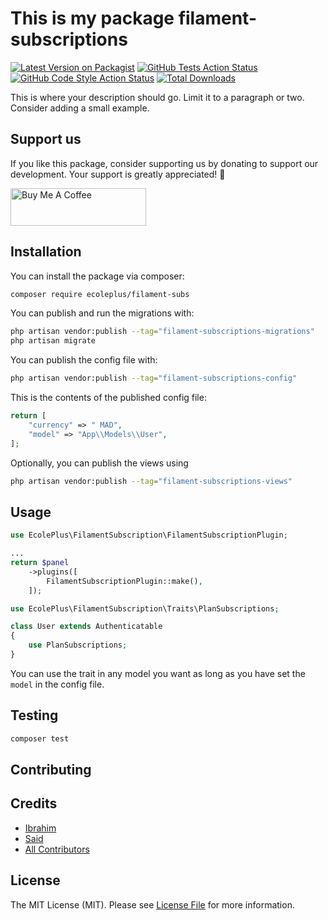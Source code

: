 # This is my package filament-subscriptions

[![Latest Version on Packagist](https://img.shields.io/packagist/v/ecoleplus/filament-subs.svg?style=flat-square)](https://packagist.org/packages/ecoleplus/filament-subs)
[![GitHub Tests Action Status](https://img.shields.io/github/actions/workflow/status/amsaid/filament-subscriptions/run-tests.yml?branch=main&label=tests&style=flat-square)](https://github.com/amsaid/filament-subscriptions/actions?query=workflow%3Arun-tests+branch%3Amain)
[![GitHub Code Style Action Status](https://img.shields.io/github/actions/workflow/status/amsaid/filament-subscriptions/fix-php-code-style-issues.yml?branch=main&label=code%20style&style=flat-square)](https://github.com/amsaid/filament-subscriptions/actions?query=workflow%3A"Fix+PHP+code+style+issues"+branch%3Amain)
[![Total Downloads](https://img.shields.io/packagist/dt/ecoleplus/filament-subs.svg?style=flat-square)](https://packagist.org/packages/ecoleplus/filament-subs)

This is where your description should go. Limit it to a paragraph or two. Consider adding a small example.

## Support us
If you like this package, consider supporting us by donating to support our development. Your support is greatly appreciated! 🙏

<a href="https://www.buymeacoffee.com/amsaid" target="_blank"><img src="https://cdn.buymeacoffee.com/buttons/v2/default-yellow.png" alt="Buy Me A Coffee" style="height: 60px !important;width: 217px !important;" ></a>

## Installation

You can install the package via composer:

```bash
composer require ecoleplus/filament-subs
```

You can publish and run the migrations with:

```bash
php artisan vendor:publish --tag="filament-subscriptions-migrations"
php artisan migrate
```

You can publish the config file with:

```bash
php artisan vendor:publish --tag="filament-subscriptions-config"
```

This is the contents of the published config file:

```php
return [
    "currency" => " MAD",
    "model" => "App\\Models\\User",
];
```

Optionally, you can publish the views using

```bash
php artisan vendor:publish --tag="filament-subscriptions-views"
```

## Usage
```php
use EcolePlus\FilamentSubscription\FilamentSubscriptionPlugin;

...
return $panel
    ->plugins([
        FilamentSubscriptionPlugin::make(),
    ]);
```

```php
use EcolePlus\FilamentSubscription\Traits\PlanSubscriptions;

class User extends Authenticatable
{
    use PlanSubscriptions;
}
```
You can use the trait in any model you want as long as you have set the `model` in the config file.
## Testing

```bash
composer test
```
## Contributing

## Credits

- [Ibrahim](https://github.com/ibrahimBougaoua)
- [Said](https://github.com/amsaid)
- [All Contributors](../../contributors)

## License

The MIT License (MIT). Please see [License File](LICENSE.md) for more information.
